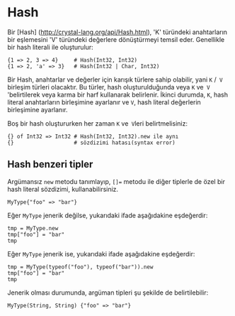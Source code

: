 # Hash

Bir [Hash] (http://crystal-lang.org/api/Hash.html), 'K' türündeki anahtarların bir eşlemesini 'V' türündeki değerlere dönüştürmeyi temsil eder. Genellikle bir hash literali ile oluşturulur:

```crystal
{1 => 2, 3 => 4}     # Hash(Int32, Int32)
{1 => 2, 'a' => 3}   # Hash(Int32 | Char, Int32)
```

Bir Hash, anahtarlar ve değerler için karışık türlere sahip olabilir, yani `K` /` V` birleşim türleri olacaktır. Bu türler, hash oluşturulduğunda veya `K` ve` V` 'belirtilerek veya karma bir harf kullanarak belirlenir. İkinci durumda, `K`, hash literal anahtarların birleşimine ayarlanır ve `V`, hash literal değerlerin birleşimine ayarlanır.

Boş bir hash oluştururken her zaman `K` ve` V`leri belirtmelisiniz:

```crystal
{} of Int32 => Int32 # Hash(Int32, Int32).new ile aynı
{}                   # sözdizimi hatası(syntax error)
```

## Hash benzeri tipler

Argümansız `new` metodu tanımlayıp, `[]=` metodu ile diğer tiplerle de özel bir hash literal sözdizimi, kullanabilirsiniz.

```crystal
MyType{"foo" => "bar"}
```

Eğer `MyType` jenerik değilse, yukarıdaki ifade aşağıdakine eşdeğerdir:

```crystal
tmp = MyType.new
tmp["foo"] = "bar"
tmp
```

Eğer `MyType` jenerik ise, yukarıdaki ifade aşağıdakine eşdeğerdir:

```crystal
tmp = MyType(typeof("foo"), typeof("bar")).new
tmp["foo"] = "bar"
tmp
```

Jenerik olması durumunda, argüman tipleri şu şekilde de belirtilebilir:

```crystal
MyType(String, String) {"foo" => "bar"}
```

